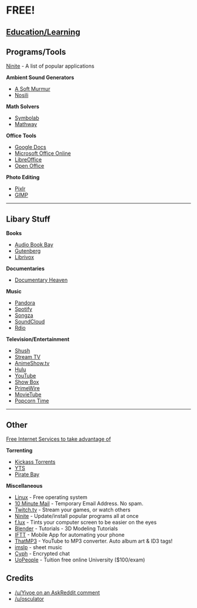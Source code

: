 # FREE!

## [Education/Learning](education.md)

## Programs/Tools

[Ninite](https://ninite.com/) - A list of popular applications

**Ambient Sound Generators**

* [A Soft Murmur](http://asoftmurmur.com/)
* [Nosili](http://www.noisli.com/)

**Math Solvers**

* [Symbolab](http://www.symbolab.com/)
* [Mathway](https://mathway.com/)

**Office Tools**

* [Google Docs](http://docs.google.com/)
* [Microsoft Office Online](https://office.live.com/start/default.aspx?WT.mc_id=Office_Products_site)
* [LibreOffice](http://www.libreoffice.org/)
* [Open Office](http://www.openoffice.org/)

**Photo Editing**

* [Pixlr](http://pixlr.com/)
* [GIMP](http://gimp.org/)

---

## Libary Stuff

**Books**

* [Audio Book Bay](http://audiobookbay.to/)
* [Gutenberg](http://www.gutenberg.org/)
* [Librivox](https://librivox.org/)

**Documentaries**

* [Documentary Heaven](http://documentaryheaven.com/)

**Music**

* [Pandora](http://pandora.com/)
* [Spotify](http://spotify.com/)
* [Songza](http://songza.com/)
* [SoundCloud](http://soundcloud.com/)
* [Rdio](http://www.rdio.com/home/en-us/)

**Television/Entertainment**

* [Shush](http://www.shush.se/)
* [Stream TV](http://stream-tv.me/)
* [AnimeShow.tv](http://animeshow.tv/)
* [Hulu](http://www.hulu.com/)
* [YouTube](http://youtube.com/)
* [Show Box](http://showboxpc.be/)
* [PrimeWire](http://www.primewire.ag/)
* [MovieTube](http://www.movietube.co/)
* [Popcorn Time](https://popcorntime.io/)

---

## Other

[Free Internet Services to take advantage of](https://docs.google.com/document/d/17FgH3z88UFYUscw4CHkStbz8FC-e6x1v5X9Hjo9b6eo/pub)

**Torrenting**

* [Kickass Torrents](http://www.kickass.to/)
* [YTS](http://yts.re/)
* [Pirate Bay](https://thepiratebay.se/)

**Miscellaneous**
* [Linux](http://www.linux.com/) - Free operating system
* [10 Minute Mail](http://10minutemail.com/10MinuteMail/index.html) - Temporary Email Address. No spam.
* [Twitch.tv](http://www.twitch.tv/) - Stream your games, or watch others
* [Ninite](https://ninite.com/) - Update/install popular programs all at once
* [f.lux](https://justgetflux.com/) - Tints your computer screen to be easier on the eyes
* [Blender](http://www.blender.org/) - Tutorials - 3D Modeling Tutorials
* [IFTT](https://ifttt.com/) - Mobile App for automating your phone
* [ThatMP3](http://thatmp3.com/) - YouTube to MP3 converter. Auto album art & ID3 tags!
* [imslp](http://imslp.org/) - sheet music
* [Cyph](https://www.cyph.com/) - Encrypted chat
* [UoPeople](http://uopeople.edu/) - Tuition free online University ($100/exam)

## Credits

* [/u/Yivoe on an AskReddit comment](https://www.reddit.com/r/AskReddit/comments/2yw771/what_free_things_on_the_internet_should_everyone/cpdiimu)
* [/u/osculator](https://docs.google.com/document/d/17FgH3z88UFYUscw4CHkStbz8FC-e6x1v5X9Hjo9b6eo/pub)
